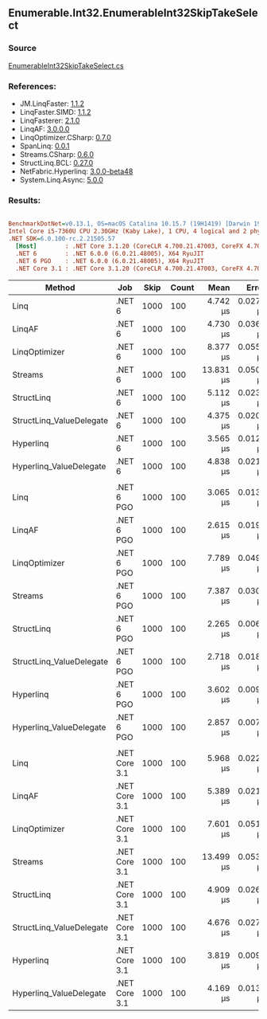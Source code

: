 ﻿## Enumerable.Int32.EnumerableInt32SkipTakeSelect

### Source
[EnumerableInt32SkipTakeSelect.cs](../LinqBenchmarks/Enumerable/Int32/EnumerableInt32SkipTakeSelect.cs)

### References:
- JM.LinqFaster: [1.1.2](https://www.nuget.org/packages/JM.LinqFaster/1.1.2)
- LinqFaster.SIMD: [1.1.2](https://www.nuget.org/packages/LinqFaster.SIMD/1.0.3)
- LinqFasterer: [2.1.0](https://www.nuget.org/packages/LinqFasterer/2.1.0)
- LinqAF: [3.0.0.0](https://www.nuget.org/packages/LinqAF/3.0.0.0)
- LinqOptimizer.CSharp: [0.7.0](https://www.nuget.org/packages/LinqOptimizer.CSharp/0.7.0)
- SpanLinq: [0.0.1](https://www.nuget.org/packages/SpanLinq/0.0.1)
- Streams.CSharp: [0.6.0](https://www.nuget.org/packages/Streams.CSharp/0.6.0)
- StructLinq.BCL: [0.27.0](https://www.nuget.org/packages/StructLinq/0.27.0)
- NetFabric.Hyperlinq: [3.0.0-beta48](https://www.nuget.org/packages/NetFabric.Hyperlinq/3.0.0-beta48)
- System.Linq.Async: [5.0.0](https://www.nuget.org/packages/System.Linq.Async/5.0.0)

### Results:
``` ini

BenchmarkDotNet=v0.13.1, OS=macOS Catalina 10.15.7 (19H1419) [Darwin 19.6.0]
Intel Core i5-7360U CPU 2.30GHz (Kaby Lake), 1 CPU, 4 logical and 2 physical cores
.NET SDK=6.0.100-rc.2.21505.57
  [Host]        : .NET Core 3.1.20 (CoreCLR 4.700.21.47003, CoreFX 4.700.21.47101), X64 RyuJIT
  .NET 6        : .NET 6.0.0 (6.0.21.48005), X64 RyuJIT
  .NET 6 PGO    : .NET 6.0.0 (6.0.21.48005), X64 RyuJIT
  .NET Core 3.1 : .NET Core 3.1.20 (CoreCLR 4.700.21.47003, CoreFX 4.700.21.47101), X64 RyuJIT


```
|                   Method |           Job | Skip | Count |      Mean |     Error |    StdDev |        Ratio | RatioSD |  Gen 0 | Allocated |
|------------------------- |-------------- |----- |------ |----------:|----------:|----------:|-------------:|--------:|-------:|----------:|
|                     Linq |        .NET 6 | 1000 |   100 |  4.742 μs | 0.0277 μs | 0.0260 μs |     baseline |         | 0.0992 |     208 B |
|                   LinqAF |        .NET 6 | 1000 |   100 |  4.730 μs | 0.0368 μs | 0.0344 μs | 1.00x faster |   0.01x | 0.0153 |      40 B |
|            LinqOptimizer |        .NET 6 | 1000 |   100 |  8.377 μs | 0.0554 μs | 0.0491 μs | 1.77x slower |   0.02x | 4.2419 |   8,906 B |
|                  Streams |        .NET 6 | 1000 |   100 | 13.831 μs | 0.0507 μs | 0.0450 μs | 2.92x slower |   0.02x | 0.4272 |     920 B |
|               StructLinq |        .NET 6 | 1000 |   100 |  5.112 μs | 0.0233 μs | 0.0218 μs | 1.08x slower |   0.01x | 0.0610 |     128 B |
| StructLinq_ValueDelegate |        .NET 6 | 1000 |   100 |  4.375 μs | 0.0201 μs | 0.0178 μs | 1.08x faster |   0.01x | 0.0153 |      40 B |
|                Hyperlinq |        .NET 6 | 1000 |   100 |  3.565 μs | 0.0122 μs | 0.0108 μs | 1.33x faster |   0.01x | 0.0191 |      40 B |
|  Hyperlinq_ValueDelegate |        .NET 6 | 1000 |   100 |  4.838 μs | 0.0217 μs | 0.0193 μs | 1.02x slower |   0.01x | 0.0153 |      40 B |
|                          |               |      |       |           |           |           |              |         |        |           |
|                     Linq |    .NET 6 PGO | 1000 |   100 |  3.065 μs | 0.0132 μs | 0.0117 μs |     baseline |         | 0.0992 |     208 B |
|                   LinqAF |    .NET 6 PGO | 1000 |   100 |  2.615 μs | 0.0197 μs | 0.0184 μs | 1.17x faster |   0.01x | 0.0191 |      40 B |
|            LinqOptimizer |    .NET 6 PGO | 1000 |   100 |  7.789 μs | 0.0492 μs | 0.0436 μs | 2.54x slower |   0.01x | 4.2419 |   8,906 B |
|                  Streams |    .NET 6 PGO | 1000 |   100 |  7.387 μs | 0.0304 μs | 0.0270 μs | 2.41x slower |   0.02x | 0.4349 |     920 B |
|               StructLinq |    .NET 6 PGO | 1000 |   100 |  2.265 μs | 0.0062 μs | 0.0052 μs | 1.35x faster |   0.01x | 0.0610 |     128 B |
| StructLinq_ValueDelegate |    .NET 6 PGO | 1000 |   100 |  2.718 μs | 0.0180 μs | 0.0151 μs | 1.13x faster |   0.01x | 0.0191 |      40 B |
|                Hyperlinq |    .NET 6 PGO | 1000 |   100 |  3.602 μs | 0.0092 μs | 0.0086 μs | 1.18x slower |   0.00x | 0.0191 |      40 B |
|  Hyperlinq_ValueDelegate |    .NET 6 PGO | 1000 |   100 |  2.857 μs | 0.0070 μs | 0.0062 μs | 1.07x faster |   0.01x | 0.0191 |      40 B |
|                          |               |      |       |           |           |           |              |         |        |           |
|                     Linq | .NET Core 3.1 | 1000 |   100 |  5.968 μs | 0.0227 μs | 0.0201 μs |     baseline |         | 0.0992 |     208 B |
|                   LinqAF | .NET Core 3.1 | 1000 |   100 |  5.389 μs | 0.0219 μs | 0.0183 μs | 1.11x faster |   0.00x | 0.0153 |      40 B |
|            LinqOptimizer | .NET Core 3.1 | 1000 |   100 |  7.601 μs | 0.0519 μs | 0.0433 μs | 1.27x slower |   0.01x | 4.2725 |   8,938 B |
|                  Streams | .NET Core 3.1 | 1000 |   100 | 13.499 μs | 0.0539 μs | 0.0478 μs | 2.26x slower |   0.01x | 0.4272 |     920 B |
|               StructLinq | .NET Core 3.1 | 1000 |   100 |  4.909 μs | 0.0268 μs | 0.0237 μs | 1.22x faster |   0.01x | 0.0610 |     128 B |
| StructLinq_ValueDelegate | .NET Core 3.1 | 1000 |   100 |  4.676 μs | 0.0271 μs | 0.0253 μs | 1.28x faster |   0.01x | 0.0153 |      40 B |
|                Hyperlinq | .NET Core 3.1 | 1000 |   100 |  3.819 μs | 0.0099 μs | 0.0092 μs | 1.56x faster |   0.01x | 0.0191 |      40 B |
|  Hyperlinq_ValueDelegate | .NET Core 3.1 | 1000 |   100 |  4.169 μs | 0.0132 μs | 0.0110 μs | 1.43x faster |   0.01x | 0.0153 |      40 B |
